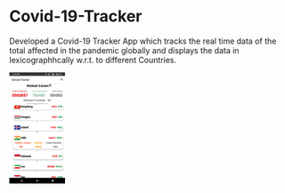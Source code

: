 # Covid-19-Tracker
Developed a Covid-19 Tracker App which tracks the real time data of the total affected in the pandemic globally and displays the data in lexicographhcally w.r.t. to different Countries.

<img src="images/Screenshot_20200422-221449.png" width ="100">
